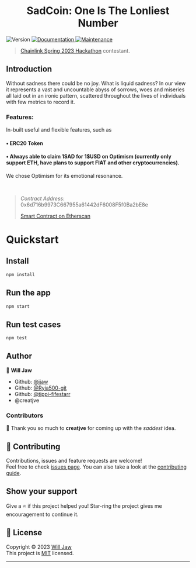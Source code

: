 <h1 align="center">SadCoin: One Is The Lonliest Number</h1>
<p>
  <img alt="Version" src="https://img.shields.io/badge/version-v0.1.0-blue.svg?cacheSeconds=2592000" />
  <a href="https://github.com/NamVr/DiscordBot-Template#readme" target="_blank">
    <img alt="Documentation" src="https://img.shields.io/badge/documentation-yes-brightgreen.svg" />
  </a>
  <a href="https://github.com/NamVr/DiscordBot-Template/graphs/commit-activity" target="_blank">
    <img alt="Maintenance" src="https://img.shields.io/badge/Maintained%3F-yes-green.svg" />
  </a>
</p>

> [Chainlink Spring 2023 Hackathon](https://chain.link/hackathon) contestant.


## Introduction
Without sadness there could be no joy. What is liquid sadness? In our view it represents a vast and uncountable abyss of sorrows, woes and miseries all laid out in an ironic pattern, scattered throughout the lives of individuals with few metrics to record it.


### Features:

In-built useful and flexible features, such as

#### • **ERC20 Token**

#### • **Always** able to claim 1SAD for 1$USD on Optimism (currently only support ETH, have plans to support FIAT and other cryptocurrencies).

We chose Optimism for its emotional resonance.

&nbsp;
> *Contract Address*: 0x6d716b9973C667955a61442dF6008F5f0Ba2bE8e
> 
> [Smart Contract on Etherscan](https://goerli-optimism.etherscan.io/address/0x6d716b9973c667955a61442df6008f5f0ba2be8e#writeContract)

# Quickstart

## Install

```sh
npm install
```

## Run the app

```sh
npm start
```

## Run test cases

```sh
npm test
```

## Author

👤 **Will Jaw**

- Github: [@jjaw](https://github.com/jjaw)
- Github: [@Ryia500-git](https://github.com/Riya500-git)
- Github: [@tippi-fifestarr](https://github.com/tippi-fifestarr)
- @creatjve

### Contributors

👤 Thank you so much to **creatjve** for coming up with the *saddest* idea.

## 🤝 Contributing

Contributions, issues and feature requests are welcome!<br />Feel free to check [issues page](https://github.com/Slyracoon23/DiscordBot-Discourse-Sync/issues). You can also take a look at the [contributing guide](https://github.com/Slyracoon23/DiscordBot-Discourse-Sync/blob/master/CONTRIBUTING.md).

## Show your support

Give a ⭐️ if this project helped you! Star-ring the project gives me encouragement to continue it.

## 📝 License

Copyright © 2023 [Will Jaw](https://github.com/jjaw)<br />
This project is [MIT](https://github.com/git/git-scm.com/blob/main/MIT-LICENSE.txt) licensed.

---
